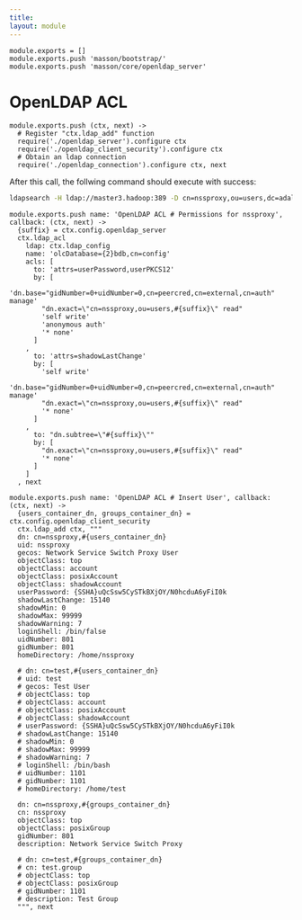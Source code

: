 ```yaml
---
title: 
layout: module
---
```


    module.exports = []
    module.exports.push 'masson/bootstrap/'
    module.exports.push 'masson/core/openldap_server'

# OpenLDAP ACL

    module.exports.push (ctx, next) ->
      # Register "ctx.ldap_add" function
      require('./openldap_server').configure ctx
      require('./openldap_client_security').configure ctx
      # Obtain an ldap connection
      require('./openldap_connection').configure ctx, next

After this call, the follwing command should execute with success:

```bash
ldapsearch -H ldap://master3.hadoop:389 -D cn=nssproxy,ou=users,dc=adaltas,dc=com -w test
```

    module.exports.push name: 'OpenLDAP ACL # Permissions for nssproxy', callback: (ctx, next) ->
      {suffix} = ctx.config.openldap_server
      ctx.ldap_acl
        ldap: ctx.ldap_config
        name: 'olcDatabase={2}bdb,cn=config'
        acls: [
          to: 'attrs=userPassword,userPKCS12'
          by: [
            'dn.base="gidNumber=0+uidNumber=0,cn=peercred,cn=external,cn=auth" manage'
            "dn.exact=\"cn=nssproxy,ou=users,#{suffix}\" read"
            'self write'
            'anonymous auth'
            '* none'
          ]
        ,
          to: 'attrs=shadowLastChange'
          by: [
            'self write'
            'dn.base="gidNumber=0+uidNumber=0,cn=peercred,cn=external,cn=auth" manage'
            "dn.exact=\"cn=nssproxy,ou=users,#{suffix}\" read"
            '* none'
          ]
        ,
          to: "dn.subtree=\"#{suffix}\""
          by: [
            "dn.exact=\"cn=nssproxy,ou=users,#{suffix}\" read"
            '* none'
          ]
        ]
      , next

    module.exports.push name: 'OpenLDAP ACL # Insert User', callback: (ctx, next) ->
      {users_container_dn, groups_container_dn} = ctx.config.openldap_client_security
      ctx.ldap_add ctx, """
      dn: cn=nssproxy,#{users_container_dn}
      uid: nssproxy
      gecos: Network Service Switch Proxy User
      objectClass: top
      objectClass: account
      objectClass: posixAccount
      objectClass: shadowAccount
      userPassword: {SSHA}uQcSsw5CySTkBXjOY/N0hcduA6yFiI0k
      shadowLastChange: 15140
      shadowMin: 0
      shadowMax: 99999
      shadowWarning: 7
      loginShell: /bin/false
      uidNumber: 801
      gidNumber: 801
      homeDirectory: /home/nssproxy

      # dn: cn=test,#{users_container_dn}
      # uid: test
      # gecos: Test User
      # objectClass: top
      # objectClass: account
      # objectClass: posixAccount
      # objectClass: shadowAccount
      # userPassword: {SSHA}uQcSsw5CySTkBXjOY/N0hcduA6yFiI0k
      # shadowLastChange: 15140
      # shadowMin: 0
      # shadowMax: 99999
      # shadowWarning: 7
      # loginShell: /bin/bash
      # uidNumber: 1101
      # gidNumber: 1101
      # homeDirectory: /home/test

      dn: cn=nssproxy,#{groups_container_dn}
      cn: nssproxy
      objectClass: top
      objectClass: posixGroup
      gidNumber: 801
      description: Network Service Switch Proxy

      # dn: cn=test,#{groups_container_dn}
      # cn: test.group
      # objectClass: top
      # objectClass: posixGroup
      # gidNumber: 1101
      # description: Test Group
      """, next

      







